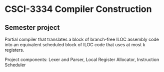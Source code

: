 # CSCI-3334 Compiler Construction
## Semester project

Partial compiler that translates a block of branch-free ILOC assembly code into an equivalent scheduled block of ILOC code that uses at most k registers.

Project components: Lexer and Parser, Local Register Allocator, Instruction Scheduler




